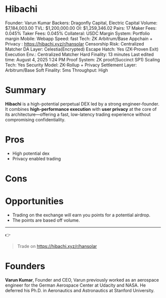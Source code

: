 # Hibachi

Founder: Varun Kumar
Backers: Dragonfly Capital, Electric Capital
Volume: $7,184,003.00
TVL: $1,200,000.00
OI: $1,259,346.02
Pairs: 17
Maker Fees: 0.045%
Taker Fees: 0.045%
Collateral: USDC
Margin System: Portfolio margin
Mobile: Webapp
Speed: fast
Tech: ZK Arbitrum/Base Appchain + Privacy
: https://hibachi.xyz/r/hansolar
Censorship Risk: Centralized Matcher
DA Layer: Celestia(Encrypted)
Escape Hatch: Yes (ZK-Proven Exit)
Execution Env.: Centralized Matcher
Hard Finality: 13 minutes
Last edited time: August 4, 2025 1:24 PM
Proof System: ZK proof(Succinct SP1)
Scaling Tech: Yes
Security Model: ZK-Rollup + Privacy
Settlement Layer: Arbitrum/Base
Soft Finality: 5ms
Throughput: High

# Summary

**Hibachi** is a high-potential perpetual DEX led by a strong engineer-founder. It combines **high-performance execution** with **user privacy** at the core of its architecture—offering a fast, low-latency trading experience without compromising confidentiality. 

# Pros

- High potential dex
- Privacy enabled trading

# Cons

# Opportunities

- Trading on the exchange will earn you points for a potential airdrop.
- The points are based off volume.

---

<aside>
👉

> Trade on https://hibachi.xyz/r/hansolar
> 
</aside>

# Founders

**Varun Kumar**, Founder and CEO, Varun previously worked as an aerospace engineer for the German Aerospace Center at Udacity and NASA. He deferred his Ph.D. in Aeronautics and Astronautics at Stanford University.